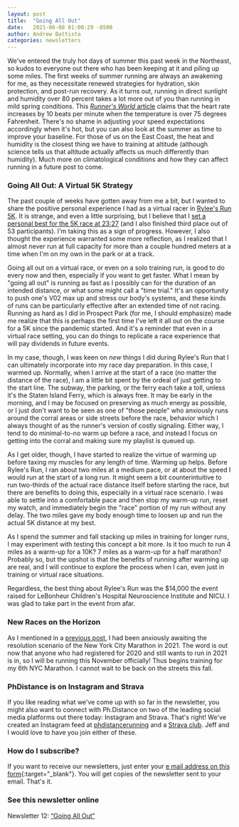 ```yaml
---
layout: post
title:  "Going All Out"
date:   2021-06-08 01:00:29 -0500
author: Andrew Battista
categories: newsletters
---
```


We've entered the truly hot days of summer this past week in the Northeast, so kudos to everyone out there who has been keeping at it and piling up some miles. The first weeks of summer running are always an awakening for me, as they necessitate renewed strategies for hydration, skin protection, and post-run recovery. As it turns out, running in direct sunlight and humidity over 80 percent takes a lot more out of you than running in mild spring conditions. This [_Runner's World_ article](https://www.runnersworld.com/advanced/a20825873/training-in-the-heat-0/) claims that the heart rate increases by 10 beats per minute when the temperature is over 75 degrees Fahrenheit. There's no shame in adjusting your speed expectations accordingly when it's hot, but you can also look at the summer as time to improve your baseline. For those of us on the East Coast, the heat and humidity is the closest thing we have to training at altitude (although science tells us that altitude actually affects us much differently than humidity). Much more on climatological conditions and how they can affect running in a future post to come.

### Going All Out: A Virtual 5K Strategy

The past couple of weeks have gotten away from me a bit, but I wanted to share the positive personal experience I had as a virtual racer in [Rylee's Run 5K](https://results.raceroster.com/en-US/results/eyhqkbq9budw996w?sub_event_option=structured_86594). It is strange, and even a little surprising, but I believe that I [set a personal best for the 5K race at 23:27](https://connect.garmin.com/modern/activity/6789413859) (and I also finished third place out of 53 participants). I'm taking this as a sign of progress. However, I also thought the experience warranted some more reflection, as I realized that I almost never run at full capacity for more than a couple hundred meters at a time when I'm on my own in the park or at a track.

Going all out on a virtual race, or even on a solo training run, is good to do every now and then, especially if you want to get faster. What I mean by "going all out" is running as fast as I possibly can for the duration of an intended distance, or what some might call a "time trial." It's an opportunity to push one's V02 max up and stress our body's systems, and these kinds of runs can be particularly effective after an extended time of not racing. Running as hard as I did in Prospect Park (for me, I should emphasize) made me realize that this is perhaps the first time I've left it all out on the course for a 5K since the pandemic started. And it's a reminder that even in a virtual race setting, you can do things to replicate a race experience that will pay dividends in future events.

In my case, though, I was keen on _new_ things I did during Rylee's Run that I can ultimately incorporate into my race day preparation. In this case, I warmed up. Normally, when I arrive at the start of a race (no matter the distance of the race), I am a little bit spent by the ordeal of just getting to the start line. The subway, the parking, or the ferry each take a toll, unless it's the Staten Island Ferry, which is always free. It may be early in the morning, and I may be focused on preserving as much energy as possible, or I just don't want to be seen as one of "those people" who anxiously runs around the corral areas or side streets before the race, behavior which I always thought of as the runner's version of costly signaling. Either way, I tend to do minimal-to-no warm up before a race, and instead I focus on getting into the corral and making sure my playlist is queued up.

As I get older, though, I have started to realize the virtue of warming up before taxing my muscles for any length of time. Warming up helps. Before Rylee's Run, I ran about two miles at a medium pace, or at about the speed I would run at the start of a long run. It might seem a bit counterintuitive to run two-thirds of the actual race distance itself before starting the race, but there are benefits to doing this, especially in a virtual race scenario. I was able to settle into a comfortable pace and then stop my warm-up run, reset my watch, and immediately begin the "race" portion of my run without any delay. The two miles gave my body enough time to loosen up and run the actual 5K distance at my best.

As I spend the summer and fall stacking up miles in training for longer runs, I may experiment with testing this concept a bit more. Is it too much to run 4 miles as a warm-up for a 10K? 7 miles as a warm-up for a half marathon? Probably so, but the upshot is that the benefits of running after warming up are real, and I will continue to explore the process when I can, even just in training or virtual race situations.

Regardless, the best thing about Rylee's Run was the $14,000 the event raised for LeBonheur Children's Hospital Neuroscience Institute and NICU. I was glad to take part in the event from afar.

### New Races on the Horizon

As I mentioned in a [previous post](https://phdistance.github.io/newsletters/2021/04/08/newsletter-7.html), I had been anxiously awaiting the resolution scenario of the New York City Marathon in 2021. The word is out now that anyone who had registered for 2020 and still wants to run in 2021 is in, so I will be running this November officially! Thus begins training for my 6th NYC Marathon. I cannot wait to be back on the streets this fall.

### PhDistance is on Instagram and Strava

If you like reading what we've come up with so far in the newsletter, you might also want to connect with Ph.Distance on two of the leading social media platforms out there today: Instagram and Strava. That's right! We've created an Instagram feed at [phdistancerunning](https://www.instagram.com/phdistancerunning/) and a [Strava club](https://www.strava.com/clubs/PhDistance). Jeff and I would love to have you join either of these.

### How do I subscribe?

If you want to receive our newsletters, just enter your [e mail address on this form](https://forms.gle/NHEsBP1wo11yYrZj7){:target="_blank"}. You will get copies of the newsletter sent to your email. That's it.

### See this newsletter online

Newsletter 12: [“Going All Out”]()
